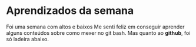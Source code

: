 # Aprendizados da semana 
 Foi uma semana com altos e baixos
 Me senti feliz em conseguir aprender alguns conteúdos  sobre como mexer no git bash.
 Mas quanto ao **github**, foi só ladeira abaixo.   